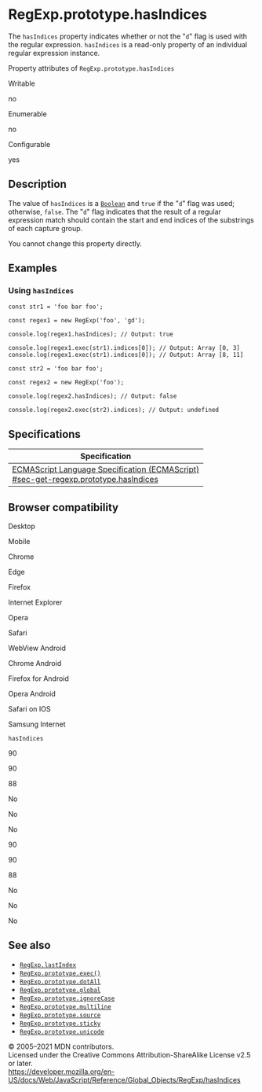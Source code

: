 RegExp.prototype.hasIndices
===========================

The `hasIndices` property indicates whether or not the "`d`" flag is used with the regular expression. `hasIndices` is a read-only property of an individual regular expression instance.

Property attributes of `RegExp.prototype.hasIndices`

Writable

no

Enumerable

no

Configurable

yes

Description
-----------

The value of `hasIndices` is a [`Boolean`](../boolean) and `true` if the "`d`" flag was used; otherwise, `false`. The "`d`" flag indicates that the result of a regular expression match should contain the start and end indices of the substrings of each capture group.

You cannot change this property directly.

Examples
--------

### Using `hasIndices`

    const str1 = 'foo bar foo';

    const regex1 = new RegExp('foo', 'gd');

    console.log(regex1.hasIndices); // Output: true

    console.log(regex1.exec(str1).indices[0]); // Output: Array [0, 3]
    console.log(regex1.exec(str1).indices[0]); // Output: Array [8, 11]

    const str2 = 'foo bar foo';

    const regex2 = new RegExp('foo');

    console.log(regex2.hasIndices); // Output: false

    console.log(regex2.exec(str2).indices); // Output: undefined

Specifications
--------------

<table><thead><tr class="header"><th>Specification</th></tr></thead><tbody><tr class="odd"><td><a href="https://tc39.es/ecma262/#sec-get-regexp.prototype.hasIndices">ECMAScript Language Specification (ECMAScript)<br />
<span class="small">#sec-get-regexp.prototype.hasIndices</span></a></td></tr></tbody></table>

Browser compatibility
---------------------

Desktop

Mobile

Chrome

Edge

Firefox

Internet Explorer

Opera

Safari

WebView Android

Chrome Android

Firefox for Android

Opera Android

Safari on IOS

Samsung Internet

`hasIndices`

90

90

88

No

No

No

90

90

88

No

No

No

See also
--------

-   [`RegExp.lastIndex`](lastindex)
-   [`RegExp.prototype.exec()`](exec)
-   [`RegExp.prototype.dotAll`](dotall)
-   [`RegExp.prototype.global`](global)
-   [`RegExp.prototype.ignoreCase`](ignorecase)
-   [`RegExp.prototype.multiline`](multiline)
-   [`RegExp.prototype.source`](source)
-   [`RegExp.prototype.sticky`](sticky)
-   [`RegExp.prototype.unicode`](unicode)

© 2005–2021 MDN contributors.  
Licensed under the Creative Commons Attribution-ShareAlike License v2.5 or later.  
<a href="https://developer.mozilla.org/en-US/docs/Web/JavaScript/Reference/Global_Objects/RegExp/hasIndices" class="_attribution-link">https://developer.mozilla.org/en-US/docs/Web/JavaScript/Reference/Global_Objects/RegExp/hasIndices</a>
